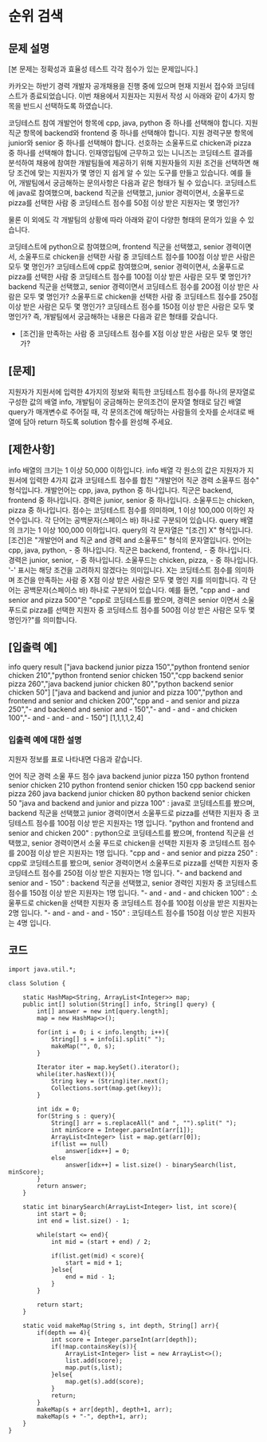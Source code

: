 # 순위 검색
## 문제 설명
[본 문제는 정확성과 효율성 테스트 각각 점수가 있는 문제입니다.]

카카오는 하반기 경력 개발자 공개채용을 진행 중에 있으며 현재 지원서 접수와 코딩테스트가 종료되었습니다. 이번 채용에서 지원자는 지원서 작성 시 아래와 같이 4가지 항목을 반드시 선택하도록 하였습니다.

코딩테스트 참여 개발언어 항목에 cpp, java, python 중 하나를 선택해야 합니다.
지원 직군 항목에 backend와 frontend 중 하나를 선택해야 합니다.
지원 경력구분 항목에 junior와 senior 중 하나를 선택해야 합니다.
선호하는 소울푸드로 chicken과 pizza 중 하나를 선택해야 합니다.
인재영입팀에 근무하고 있는 니니즈는 코딩테스트 결과를 분석하여 채용에 참여한 개발팀들에 제공하기 위해 지원자들의 지원 조건을 선택하면 해당 조건에 맞는 지원자가 몇 명인 지 쉽게 알 수 있는 도구를 만들고 있습니다.
예를 들어, 개발팀에서 궁금해하는 문의사항은 다음과 같은 형태가 될 수 있습니다.
코딩테스트에 java로 참여했으며, backend 직군을 선택했고, junior 경력이면서, 소울푸드로 pizza를 선택한 사람 중 코딩테스트 점수를 50점 이상 받은 지원자는 몇 명인가?

물론 이 외에도 각 개발팀의 상황에 따라 아래와 같이 다양한 형태의 문의가 있을 수 있습니다.

코딩테스트에 python으로 참여했으며, frontend 직군을 선택했고, senior 경력이면서, 소울푸드로 chicken을 선택한 사람 중 코딩테스트 점수를 100점 이상 받은 사람은 모두 몇 명인가?
코딩테스트에 cpp로 참여했으며, senior 경력이면서, 소울푸드로 pizza를 선택한 사람 중 코딩테스트 점수를 100점 이상 받은 사람은 모두 몇 명인가?
backend 직군을 선택했고, senior 경력이면서 코딩테스트 점수를 200점 이상 받은 사람은 모두 몇 명인가?
소울푸드로 chicken을 선택한 사람 중 코딩테스트 점수를 250점 이상 받은 사람은 모두 몇 명인가?
코딩테스트 점수를 150점 이상 받은 사람은 모두 몇 명인가?
즉, 개발팀에서 궁금해하는 내용은 다음과 같은 형태를 갖습니다.

* [조건]을 만족하는 사람 중 코딩테스트 점수를 X점 이상 받은 사람은 모두 몇 명인가?
## [문제]
지원자가 지원서에 입력한 4가지의 정보와 획득한 코딩테스트 점수를 하나의 문자열로 구성한 값의 배열 info, 개발팀이 궁금해하는 문의조건이 문자열 형태로 담긴 배열 query가 매개변수로 주어질 때,
각 문의조건에 해당하는 사람들의 숫자를 순서대로 배열에 담아 return 하도록 solution 함수를 완성해 주세요.

## [제한사항]
info 배열의 크기는 1 이상 50,000 이하입니다.
info 배열 각 원소의 값은 지원자가 지원서에 입력한 4가지 값과 코딩테스트 점수를 합친 "개발언어 직군 경력 소울푸드 점수" 형식입니다.
개발언어는 cpp, java, python 중 하나입니다.
직군은 backend, frontend 중 하나입니다.
경력은 junior, senior 중 하나입니다.
소울푸드는 chicken, pizza 중 하나입니다.
점수는 코딩테스트 점수를 의미하며, 1 이상 100,000 이하인 자연수입니다.
각 단어는 공백문자(스페이스 바) 하나로 구분되어 있습니다.
query 배열의 크기는 1 이상 100,000 이하입니다.
query의 각 문자열은 "[조건] X" 형식입니다.
[조건]은 "개발언어 and 직군 and 경력 and 소울푸드" 형식의 문자열입니다.
언어는 cpp, java, python, - 중 하나입니다.
직군은 backend, frontend, - 중 하나입니다.
경력은 junior, senior, - 중 하나입니다.
소울푸드는 chicken, pizza, - 중 하나입니다.
'-' 표시는 해당 조건을 고려하지 않겠다는 의미입니다.
X는 코딩테스트 점수를 의미하며 조건을 만족하는 사람 중 X점 이상 받은 사람은 모두 몇 명인 지를 의미합니다.
각 단어는 공백문자(스페이스 바) 하나로 구분되어 있습니다.
예를 들면, "cpp and - and senior and pizza 500"은 "cpp로 코딩테스트를 봤으며, 경력은 senior 이면서 소울푸드로 pizza를 선택한 지원자 중 코딩테스트 점수를 500점 이상 받은 사람은 모두 몇 명인가?"를 의미합니다.
## [입출력 예]
info	query	result
["java backend junior pizza 150","python frontend senior chicken 210","python frontend senior chicken 150","cpp backend senior pizza 260","java backend junior chicken 80","python backend senior chicken 50"]	["java and backend and junior and pizza 100","python and frontend and senior and chicken 200","cpp and - and senior and pizza 250","- and backend and senior and - 150","- and - and - and chicken 100","- and - and - and - 150"]	[1,1,1,1,2,4]
### 입출력 예에 대한 설명
지원자 정보를 표로 나타내면 다음과 같습니다.

언어	직군	경력	소울 푸드	점수
java	backend	junior	pizza	150
python	frontend	senior	chicken	210
python	frontend	senior	chicken	150
cpp	backend	senior	pizza	260
java	backend	junior	chicken	80
python	backend	senior	chicken	50
"java and backend and junior and pizza 100" : java로 코딩테스트를 봤으며, backend 직군을 선택했고 junior 경력이면서 소울푸드로 pizza를 선택한 지원자 중 코딩테스트 점수를 100점 이상 받은 지원자는 1명 입니다.
"python and frontend and senior and chicken 200" : python으로 코딩테스트를 봤으며, frontend 직군을 선택했고, senior 경력이면서 소울 푸드로 chicken을 선택한 지원자 중 코딩테스트 점수를 200점 이상 받은 지원자는 1명 입니다.
"cpp and - and senior and pizza 250" : cpp로 코딩테스트를 봤으며, senior 경력이면서 소울푸드로 pizza를 선택한 지원자 중 코딩테스트 점수를 250점 이상 받은 지원자는 1명 입니다.
"- and backend and senior and - 150" : backend 직군을 선택했고, senior 경력인 지원자 중 코딩테스트 점수를 150점 이상 받은 지원자는 1명 입니다.
"- and - and - and chicken 100" : 소울푸드로 chicken을 선택한 지원자 중 코딩테스트 점수를 100점 이상을 받은 지원자는 2명 입니다.
"- and - and - and - 150" : 코딩테스트 점수를 150점 이상 받은 지원자는 4명 입니다.

## 코드
```
import java.util.*;

class Solution {
    
    static HashMap<String, ArrayList<Integer>> map;
    public int[] solution(String[] info, String[] query) {
        int[] answer = new int[query.length];
        map = new HashMap<>();
        
        for(int i = 0; i < info.length; i++){
            String[] s = info[i].split(" ");
            makeMap("", 0, s);
        }
        
        Iterator iter = map.keySet().iterator();
        while(iter.hasNext()){
            String key = (String)iter.next();
            Collections.sort(map.get(key));
        }
        
        int idx = 0;
        for(String s : query){
            String[] arr = s.replaceAll(" and ", "").split(" ");
            int minScore = Integer.parseInt(arr[1]);
            ArrayList<Integer> list = map.get(arr[0]);
            if(list == null)
                answer[idx++] = 0;
            else
                answer[idx++] = list.size() - binarySearch(list, minScore);
        }
        return answer;
    }
    
    static int binarySearch(ArrayList<Integer> list, int score){
        int start = 0;
        int end = list.size() - 1;
        
        while(start <= end){
            int mid = (start + end) / 2;
            
            if(list.get(mid) < score){
                start = mid + 1;
            }else{
                end = mid - 1;
            }
        }
        
        return start;
    }
    
    static void makeMap(String s, int depth, String[] arr){
        if(depth == 4){
            int score = Integer.parseInt(arr[depth]);
            if(!map.containsKey(s)){
                ArrayList<Integer> list = new ArrayList<>();
                list.add(score);
                map.put(s,list);
            }else{
                map.get(s).add(score);
            }
            return;
        }
        makeMap(s + arr[depth], depth+1, arr);
        makeMap(s + "-", depth+1, arr);
    }
}
```
